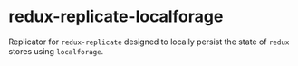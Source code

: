 # redux-replicate-localforage
Replicator for `redux-replicate` designed to locally persist the state of `redux` stores using `localforage`.
